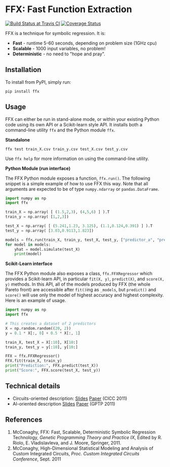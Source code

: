# FFX: Fast Function Extraction

[![Build Status at Travis CI](https://travis-ci.org/natekupp/ffx.svg?branch=master)](https://travis-ci.org/natekupp/ffx)
[![Coverage Status](https://coveralls.io/repos/github/natekupp/ffx/badge.svg?branch=master)](https://coveralls.io/github/natekupp/ffx?branch=master)

FFX is a technique for symbolic regression. It is:

- **Fast** - runtime 5-60 seconds, depending on problem size (1GHz cpu)
- **Scalable** - 1000 input variables, no problem!
- **Deterministic** - no need to "hope and pray".

## Installation

To install from PyPI, simply run:

```shell
pip install ffx
```

## Usage

FFX can either be run in stand-alone mode, or within your existing Python code using its own API or a Scikit-learn style API. It installs both a command-line utility `ffx` and the Python module `ffx`.

**Standalone**

```shell
ffx test train_X.csv train_y.csv test_X.csv test_y.csv
```

Use `ffx help` for more information on using the command-line utility.

**Python Module (run interface)**

The FFX Python module exposes a function, `ffx.run()`. The following snippet is a simple example of how to use FFX this way. Note that all arguments are expected to be of type `numpy.ndarray` or `pandas.DataFrame`.

```python
import numpy as np
import ffx

train_X = np.array( [ (1.5,2,3), (4,5,6) ] ).T
train_y = np.array( [1,2,3])

test_X = np.array( [ (5.241,1.23, 3.125), (1.1,0.124,0.391) ] ).T
test_y = np.array( [3.03,0.9113,1.823])

models = ffx.run(train_X, train_y, test_X, test_y, ["predictor_a", "predictor_b"])
for model in models:
    yhat = model.simulate(test_X)
    print(model)
```

**Scikit-Learn interface**

The FFX Python module also exposes a class, `ffx.FFXRegressor` which provides a Scikit-learn API, in particular `fit(X, y)`, `predict(X)`, and `score(X, y)` methods. In this API, all of the models produced by FFX (the whole Pareto front) are accessible after `fit()`ing as `_models`, but `predict()` and `score()` will use only the model of highest accuracy and highest complexity. Here is an example of usage.

```python
import numpy as np
import ffx

# This creates a dataset of 2 predictors
X = np.random.random((20, 2))
y = 0.1 * X[:, 0] + 0.5 * X[:, 1]

train_X, test_X = X[:10], X[10:]
train_y, test_y = y[:10], y[10:]

FFX = ffx.FFXRegressor()
FFX.fit(train_X, train_y)
print("Prediction:", FFX.predict(test_X))
print("Score:", FFX.score(test_X, test_y))
```

## Technical details

- Circuits-oriented description: [Slides](http://trent.st/content/2011-CICC-FFX-slides.ppt) [Paper](http://trent.st/content/2011-CICC-FFX-paper.pdf) (CICC 2011)
- AI-oriented description [Slides](http://trent.st/content/2011-GPTP-FFX-slides.pdf) [Paper](http://trent.st/content/2011-GPTP-FFX-paper.pdf) (GPTP 2011)

## References

1. McConaghy, FFX: Fast, Scalable, Deterministic Symbolic Regression Technology, _Genetic Programming Theory and Practice IX_, Edited by R. Riolo, E. Vladislavleva, and J. Moore, Springer, 2011.
2. McConaghy, High-Dimensional Statistical Modeling and Analysis of Custom Integrated Circuits, _Proc. Custom Integrated Circuits Conference_, Sept. 2011
